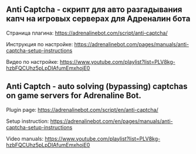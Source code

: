 ## Anti Captcha - скрипт для авто разгадывания капч на игровых серверах для Адреналин бота
Страница плагина: https://adrenalinebot.com/script/anti-captcha/

Инструкция по настройке: https://adrenalinebot.com/pages/manuals/anti-captcha-setup-instructions

Видео по настройке: https://www.youtube.com/playlist?list=PLV8kg-hzbFQCUhz5pLpDIAfumEmxhojE0


## Anti Captch - auto solving (bypassing) captchas on game servers for Adrenaline Bot. 
Plugin page: https://adrenalinebot.com/script/en/anti-captcha/

Setup instruction: https://adrenalinebot.com/en/pages/manuals/anti-captcha-setup-instructions

Video manuals: https://www.youtube.com/playlist?list=PLV8kg-hzbFQCUhz5pLpDIAfumEmxhojE0
